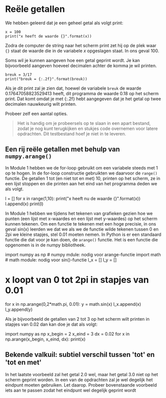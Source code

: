 # Reële getallen

We hebben geleerd dat je een geheel getal als volgt print:

    x = 100
    print("x heeft de waarde {}".format(x))

Zodra de computer de string naar het scherm print zet hij op de plek waar `{}` staat de waarde die in de variabele *x* opgeslagen staat. In ons geval 100.

Soms wil je kunnen aangeven hoe een getal geprint wordt. Je kan bijvoorbeeld aangeven hoeveel decimalen achter de komma je wil printen.

    breuk = 3/17
    print("breuk = {:.2f}".format(breuk))

Als je dit print zal je zien dat, hoewel de variabele `breuk` de waarde 0.17647058823529413 heeft, dit programma de waarde 0.18 op het scherm print. Dat komt omdat je met {:.2f} hebt aangegeven dat je het getal op twee decimalen nauwkeurig wilt printen.

Probeer zelf een aantal opties.

> Het is handig om je probeersels op te slaan in een apart bestand, zodat je nog kunt terugkijken en stukjes code overnemen voor latere opdrachten. Dit testbestand hoef je niet in te leveren.

## Een rij reële getallen met behulp van `numpy.arange()`

In Module 1 hebben we de for-loop gebruikt om een variabele steeds met 1 op te hogen. In de for-loop constructie gebruikten we daarvoor de `range()` functie. De getallen 1 tot (en niet tot en met) 10, printen op het scherm, ze in een lijst stoppen en die printen aan het eind van het programma deden we als volgt.

  l = []
  for x in range(1,10):
      print("x heeft nu de waarde {}".format(x))
      l.append(x)
  print(l)

In Module 1 hebben we tijdens het tekenen van grafieken gezien hoe we punten (een lijst met x-waardes en een lijst met y-waardes) op het scherm kunnen tekenen. Om een functie te tekenen met een hoge precisie, in ons geval sin(x) leerden we dat we als we de functie wilde tekenen tussen 0 en 2pi we kleine stapjes, stel 0.01 moeten nemen. In Python is er een standaard functie die dat voor je kan doen, de `arange()` functie. Het is een functie die opgenomen is in de numpy bibliotheek.

  import numpy as np               # numpy mdule: nodig voor arange-functie
  import math                      # math module: nodig voor sin()-functie
  l_x = []
  l_y = []

  # x loopt van 0 tot 2pi in stapjes van 0.01
  for x in np.arange(0,2*math.pi, 0.01):
      y = math.sin(x)
      l_x.append(x)
      l_y.append(y)

Als je bijvoorbeeld de getallen van 2 tot 3 op het scherm wilt printen in stapjes van 0.02 dan kan doe je dat als volgt:

  import numpy as np
  x_begin = 2
  x_eind = 3
  dx = 0.02
  for x in np.arange(x_begin, x_eind, dx):
      print(x)

## Bekende valkuil: subtiel verschil tussen 'tot' en 'tot en met'

In het laatste voorbeeld zal het getal 2.0 wel, maar het getal 3.0 niet op het scherm geprint worden. In een van de opdrachten zal je wel degelijk het eindpunt moeten gebruiken. Let daarop. Probeer bovenstaande voorbeeld iets aan te passen zodat het eindpunt wel degelijk geprint wordt 		  
